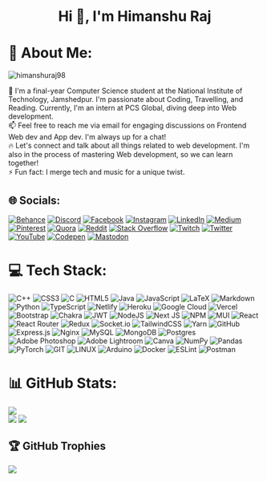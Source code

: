 <h1 align="center">Hi 👋, I'm Himanshu Raj</h1>

# 💫 About Me:
<p align="left"> <img src="https://komarev.com/ghpvc/?username=himanshuraj98&label=Profile%20views&color=0e75b6&style=flat" alt="himanshuraj98" /> </p>
💬 I'm a final-year Computer Science student at the National Institute of Technology, Jamshedpur. I'm passionate about Coding, Travelling, and Reading. Currently, I'm an intern at PCS Global, diving deep into Web development.<br>📫 Feel free to reach me via email for engaging discussions on Frontend Web dev and App dev. I'm always up for a chat!<br>🔥 Let's connect and talk about all things related to web development. I'm also in the process of mastering Web development, so we can learn together!<br>⚡ Fun fact: I merge tech and music for a unique twist.

## 🌐 Socials:
[![Behance](https://img.shields.io/badge/Behance-1769ff?logo=behance&logoColor=white)](https://behance.net/himanshuraj85) [![Discord](https://img.shields.io/badge/Discord-%237289DA.svg?logo=discord&logoColor=white)](https://discord.gg/pxn2EzE) [![Facebook](https://img.shields.io/badge/Facebook-%231877F2.svg?logo=Facebook&logoColor=white)](https://facebook.com/raj.himanshu098) [![Instagram](https://img.shields.io/badge/Instagram-%23E4405F.svg?logo=Instagram&logoColor=white)](https://instagram.com/himanshuraj85) [![LinkedIn](https://img.shields.io/badge/LinkedIn-%230077B5.svg?logo=linkedin&logoColor=white)](https://linkedin.com/in/himanshuraj85) [![Medium](https://img.shields.io/badge/Medium-12100E?logo=medium&logoColor=white)](https://medium.com/@himanshurj85) [![Pinterest](https://img.shields.io/badge/Pinterest-%23E60023.svg?logo=Pinterest&logoColor=white)](https://pinterest.com/himanshurj85) [![Quora](https://img.shields.io/badge/Quora-%23B92B27.svg?logo=Quora&logoColor=white)](https://quora.com/profile/Himanshu-Raj-222) [![Reddit](https://img.shields.io/badge/Reddit-%23FF4500.svg?logo=Reddit&logoColor=white)](https://reddit.com/user/Sweaty_Marionberry78) [![Stack Overflow](https://img.shields.io/badge/-Stackoverflow-FE7A16?logo=stack-overflow&logoColor=white)](https://stackoverflow.com/users/https://stackoverflow.com/users/20530399/himanshu-raj) [![Twitch](https://img.shields.io/badge/Twitch-%239146FF.svg?logo=Twitch&logoColor=white)](https://twitch.tv/metal_orb) [![Twitter](https://img.shields.io/badge/Twitter-%231DA1F2.svg?logo=Twitter&logoColor=white)](https://twitter.com/himanshurj85) [![YouTube](https://img.shields.io/badge/YouTube-%23FF0000.svg?logo=YouTube&logoColor=white)](https://youtube.com/@himanshurj85) [![Codepen](https://img.shields.io/badge/Codepen-000000?style=for-the-badge&logo=codepen&logoColor=white)](https://codepen.io/himanshuraj98) [![Mastodon](https://img.shields.io/badge/-MASTODON-%232B90D9?style=for-the-badge&logo=mastodon&logoColor=white)](https://mastodon.social/@himanshurj85) 

# 💻 Tech Stack:
![C++](https://img.shields.io/badge/c++-%2300599C.svg?style=for-the-badge&logo=c%2B%2B&logoColor=white) ![CSS3](https://img.shields.io/badge/css3-%231572B6.svg?style=for-the-badge&logo=css3&logoColor=white) ![C](https://img.shields.io/badge/c-%2300599C.svg?style=for-the-badge&logo=c&logoColor=white) ![HTML5](https://img.shields.io/badge/html5-%23E34F26.svg?style=for-the-badge&logo=html5&logoColor=white) ![Java](https://img.shields.io/badge/java-%23ED8B00.svg?style=for-the-badge&logo=java&logoColor=white) ![JavaScript](https://img.shields.io/badge/javascript-%23323330.svg?style=for-the-badge&logo=javascript&logoColor=%23F7DF1E) ![LaTeX](https://img.shields.io/badge/latex-%23008080.svg?style=for-the-badge&logo=latex&logoColor=white) ![Markdown](https://img.shields.io/badge/markdown-%23000000.svg?style=for-the-badge&logo=markdown&logoColor=white) ![Python](https://img.shields.io/badge/python-3670A0?style=for-the-badge&logo=python&logoColor=ffdd54) ![TypeScript](https://img.shields.io/badge/typescript-%23007ACC.svg?style=for-the-badge&logo=typescript&logoColor=white) ![Netlify](https://img.shields.io/badge/netlify-%23000000.svg?style=for-the-badge&logo=netlify&logoColor=#00C7B7) ![Heroku](https://img.shields.io/badge/heroku-%23430098.svg?style=for-the-badge&logo=heroku&logoColor=white) ![Google Cloud](https://img.shields.io/badge/Google%20Cloud-%234285F4.svg?style=for-the-badge&logo=google-cloud&logoColor=white) ![Vercel](https://img.shields.io/badge/vercel-%23000000.svg?style=for-the-badge&logo=vercel&logoColor=white) ![Bootstrap](https://img.shields.io/badge/bootstrap-%23563D7C.svg?style=for-the-badge&logo=bootstrap&logoColor=white) ![Chakra](https://img.shields.io/badge/chakra-%234ED1C5.svg?style=for-the-badge&logo=chakraui&logoColor=white) ![JWT](https://img.shields.io/badge/JWT-black?style=for-the-badge&logo=JSON%20web%20tokens) ![NodeJS](https://img.shields.io/badge/node.js-6DA55F?style=for-the-badge&logo=node.js&logoColor=white) ![Next JS](https://img.shields.io/badge/Next-black?style=for-the-badge&logo=next.js&logoColor=white) ![NPM](https://img.shields.io/badge/NPM-%23000000.svg?style=for-the-badge&logo=npm&logoColor=white) ![MUI](https://img.shields.io/badge/MUI-%230081CB.svg?style=for-the-badge&logo=material-ui&logoColor=white) ![React](https://img.shields.io/badge/react-%2320232a.svg?style=for-the-badge&logo=react&logoColor=%2361DAFB) ![React Router](https://img.shields.io/badge/React_Router-CA4245?style=for-the-badge&logo=react-router&logoColor=white) ![Redux](https://img.shields.io/badge/redux-%23593d88.svg?style=for-the-badge&logo=redux&logoColor=white) ![Socket.io](https://img.shields.io/badge/Socket.io-black?style=for-the-badge&logo=socket.io&badgeColor=010101) ![TailwindCSS](https://img.shields.io/badge/tailwindcss-%2338B2AC.svg?style=for-the-badge&logo=tailwind-css&logoColor=white) ![Yarn](https://img.shields.io/badge/yarn-%232C8EBB.svg?style=for-the-badge&logo=yarn&logoColor=white) ![GitHub](https://img.shields.io/badge/GitHub-%23121011.svg?style=for-the-badge&logo=github&logoColor=white) ![Express.js](https://img.shields.io/badge/express.js-%23404d59.svg?style=for-the-badge&logo=express&logoColor=%2361DAFB) ![Nginx](https://img.shields.io/badge/nginx-%23009639.svg?style=for-the-badge&logo=nginx&logoColor=white) ![MySQL](https://img.shields.io/badge/mysql-%2300f.svg?style=for-the-badge&logo=mysql&logoColor=white) ![MongoDB](https://img.shields.io/badge/MongoDB-%234ea94b.svg?style=for-the-badge&logo=mongodb&logoColor=white) ![Postgres](https://img.shields.io/badge/postgres-%23316192.svg?style=for-the-badge&logo=postgresql&logoColor=white) ![Adobe Photoshop](https://img.shields.io/badge/adobephotoshop-%2331A8FF.svg?style=for-the-badge&logo=adobephotoshop&logoColor=white) ![Adobe Lightroom](https://img.shields.io/badge/Adobe%20Lightroom-31A8FF.svg?style=for-the-badge&logo=Adobe%20Lightroom&logoColor=white) ![Canva](https://img.shields.io/badge/Canva-%2300C4CC.svg?style=for-the-badge&logo=Canva&logoColor=white) ![NumPy](https://img.shields.io/badge/numpy-%23013243.svg?style=for-the-badge&logo=numpy&logoColor=white) ![Pandas](https://img.shields.io/badge/pandas-%23150458.svg?style=for-the-badge&logo=pandas&logoColor=white) ![PyTorch](https://img.shields.io/badge/PyTorch-%23EE4C2C.svg?style=for-the-badge&logo=PyTorch&logoColor=white) ![GIT](https://img.shields.io/badge/Git-fc6d26?style=for-the-badge&logo=git&logoColor=white) ![LINUX](https://img.shields.io/badge/Linux-FCC624?style=for-the-badge&logo=linux&logoColor=black) ![Arduino](https://img.shields.io/badge/-Arduino-00979D?style=for-the-badge&logo=Arduino&logoColor=white) ![Docker](https://img.shields.io/badge/docker-%230db7ed.svg?style=for-the-badge&logo=docker&logoColor=white) ![ESLint](https://img.shields.io/badge/ESLint-4B3263?style=for-the-badge&logo=eslint&logoColor=white) ![Postman](https://img.shields.io/badge/Postman-FF6C37?style=for-the-badge&logo=postman&logoColor=white)
# 📊 GitHub Stats:
![](https://github-readme-stats.vercel.app/api/top-langs/?username=HimanshuRaj98&theme=highcontrast&hide_border=false&include_all_commits=false&count_private=false&layout=compact)<br/>
![](https://github-readme-streak-stats.herokuapp.com/?user=HimanshuRaj98&theme=highcontrast&hide_border=false)
![](https://github-readme-stats.vercel.app/api?username=HimanshuRaj98&theme=highcontrast&hide_border=false&include_all_commits=false&count_private=false)

## 🏆 GitHub Trophies
![](https://github-profile-trophy.vercel.app/?username=HimanshuRaj98&theme=alduin&no-frame=false&no-bg=false&margin-w=2)
<!-- 
### 🔝 Top Contributed Repo
![](https://github-contributor-stats.vercel.app/api?username=HimanshuRaj98&limit=5&theme=dark&combine_all_yearly_contributions=true)

### 😂 Random Dev Meme
<img src='https://randommeme-five.vercel.app/' style="height: 400px;"/>

---
[![](https://visitcount.itsvg.in/api?id=HimanshuRaj98&icon=2&color=1)](https://visitcount.itsvg.in)

  ## 💰 You can help me by Donating
  [![BuyMeACoffee](https://img.shields.io/badge/Buy%20Me%20a%20Coffee-ffdd00?style=for-the-badge&logo=buy-me-a-coffee&logoColor=black)](https://buymeacoffee.com/himanshurj85) [![PayPal](https://img.shields.io/badge/PayPal-00457C?style=for-the-badge&logo=paypal&logoColor=white)](https://paypal.me/paypal.me/eaboot98) [![Patreon](https://img.shields.io/badge/Patreon-F96854?style=for-the-badge&logo=patreon&logoColor=white)](https://patreon.com/https://www.patreon.com/user?u=101098604) [![Ko-Fi](https://img.shields.io/badge/Ko--fi-F16061?style=for-the-badge&logo=ko-fi&logoColor=white)](https://ko-fi.com/himanshurj85) 
-->
  
<!-- Proudlycreated with GPRM ( https://gprm.itsvg.in ) -->
